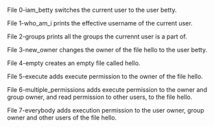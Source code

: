 File 0-iam_betty switches the current user to the user betty.

File 1-who_am_i prints the effective username of the current user.

File 2-groups prints all the groups the currennt user is a part of.

File 3-new_owner changes the owner of the file hello to the user betty.

File 4-empty creates an empty file called hello.

File 5-execute adds execute permission to the owner of the file hello.

File 6-multiple_permissions adds execute permission to the owner and group owner, and read permission to other users, to the file hello.

File 7-everybody adds execution permission to the user owner, group owner and other users of the file hello.
